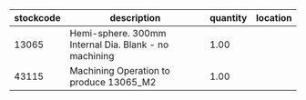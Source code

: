 |stockcode|description|quantity|location|
|---------|-----------|--------|--------|
|13065|Hemi-sphere. 300mm Internal Dia. Blank - no machining|1.00||
|43115|Machining Operation to produce 13065_M2|1.00||
